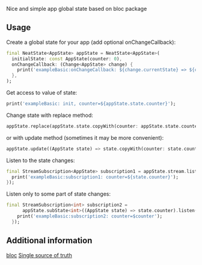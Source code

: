 Nice and simple app global state based on bloc package

## Usage

Create a global state for your app (add optional onChangeCallback):
```dart
final NeatState<AppState> appState = NeatState<AppState>(
  initialState: const AppState(counter: 0),
  onChangeCallback: (Change<AppState> change) {
    print('exampleBasic:onChangeCallback: ${change.currentState} => ${change.nextState}');
  },
);
```

Get access to value of state:
```dart
print('exampleBasic: init, counter=${appState.state.counter}');
```

Change state with replace method:
```dart
appState.replace(appState.state.copyWith(counter: appState.state.counter + 1));
```
or with update method (sometimes it may be more convenient):
```dart
appState.update((AppState state) => state.copyWith(counter: state.counter + 1));
```

Listen to the state changes:
```dart
final StreamSubscription<AppState> subscription1 = appState.stream.listen((AppState state) {
  print('exampleBasic:subscription1: counter=${state.counter}');
});
```

Listen only to some part of state changes:
```dart
final StreamSubscription<int> subscription2 =
      appState.subState<int>((AppState state) => state.counter).listen((int counter) {
    print('exampleBasic:subscription2: counter=$counter');
  });
```

## Additional information

[bloc](https://pub.dev/packages/bloc)
[Single source of truth](https://en.wikipedia.org/wiki/Single_source_of_truth)